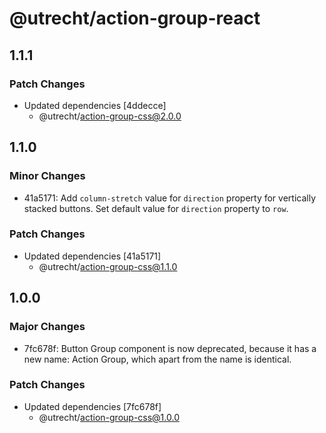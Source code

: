# @utrecht/action-group-react

## 1.1.1

### Patch Changes

- Updated dependencies [4ddecce]
  - @utrecht/action-group-css@2.0.0

## 1.1.0

### Minor Changes

- 41a5171: Add `column-stretch` value for `direction` property for vertically stacked buttons.
  Set default value for `direction` property to `row`.

### Patch Changes

- Updated dependencies [41a5171]
  - @utrecht/action-group-css@1.1.0

## 1.0.0

### Major Changes

- 7fc678f: Button Group component is now deprecated, because it has a new name: Action Group, which apart from the name is identical.

### Patch Changes

- Updated dependencies [7fc678f]
  - @utrecht/action-group-css@1.0.0
